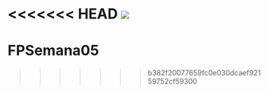 <<<<<<< HEAD
![](https://i.ytimg.com/vi/g_Y9ZV-y3bM/maxresdefault.jpg)
=======
# FPSemana05
>>>>>>> b382f20077659fc0e030dcaef92159752cf59300
